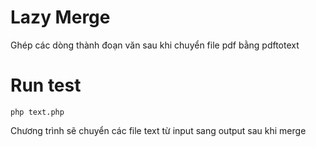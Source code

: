 # Lazy Merge

Ghép các dòng thành đoạn văn sau khi chuyển file pdf bằng pdftotext

# Run test

    php text.php

Chương trình sẽ chuyển các file text từ input sang output sau khi merge